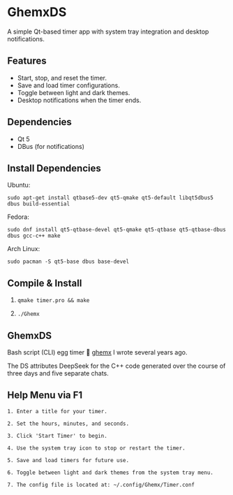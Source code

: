 # GhemxDS

A simple Qt-based timer app with system tray integration and desktop notifications.

## Features
- Start, stop, and reset the timer.
- Save and load timer configurations.
- Toggle between light and dark themes.
- Desktop notifications when the timer ends.

## Dependencies
- Qt 5
- DBus (for notifications)


## Install Dependencies

Ubuntu:

```sudo apt-get install qtbase5-dev qt5-qmake qt5-default libqt5dbus5 dbus build-essential```

Fedora:

```sudo dnf install qt5-qtbase-devel qt5-qmake qt5-qtbase qt5-qtbase-dbus dbus gcc-c++ make```

Arch Linux:

```sudo pacman -S qt5-base dbus base-devel```


## Compile & Install

1. ```qmake timer.pro && make```


2. ```./Ghemx```


## GhemxDS

Bash script (CLI) egg timer 🔗 [ghemx](https://github.com/csmertx/ghemx "Github.com \ csmertx \ ghemx") I wrote several years ago.

The DS attributes DeepSeek for the C++ code generated over the course of three days and five separate chats.


## Help Menu via F1

```
1. Enter a title for your timer.

2. Set the hours, minutes, and seconds.

3. Click 'Start Timer' to begin.

4. Use the system tray icon to stop or restart the timer.

5. Save and load timers for future use.

6. Toggle between light and dark themes from the system tray menu.

7. The config file is located at: ~/.config/Ghemx/Timer.conf
```
